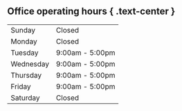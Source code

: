 ## Office operating hours { .text-center }

<table class="table">
  <tr>
    <td>Sunday</td>
    <td>Closed</td>
  <tr>
  <tr>
    <td>Monday</td>
    <td>Closed</td>
  <tr>
  <tr>
    <td>Tuesday</td>
    <td>9:00am - 5:00pm</td>
  <tr>
  <tr>
    <td>Wednesday</td>
    <td>9:00am - 5:00pm</td>
  <tr>
  <tr>
    <td>Thursday</td>
    <td>9:00am - 5:00pm</td>
  <tr>
  <tr>
    <td>Friday</td>
    <td>9:00am - 5:00pm</td>
  <tr>
  <tr>
    <td>Saturday</td>
    <td>Closed</td>
  <tr>
</table>
